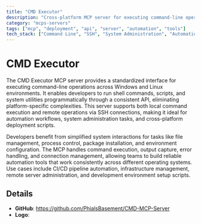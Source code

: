 ```yaml
---
title: "CMD Executor"
description: "Cross-platform MCP server for executing command-line operations and SSH connections on Windows and Linux systems."
category: "mcps-servers"
tags: ["mcp", "deployment", "api", "server", "automation", "tools"]
tech_stack: ["Command Line", "SSH", "System Administration", "Automation", "Cross-platform Development"]
---
```


# CMD Executor

The CMD Executor MCP server provides a standardized interface for executing command-line operations across Windows and Linux environments. It enables developers to run shell commands, scripts, and system utilities programmatically through a consistent API, eliminating platform-specific complexities. This server supports both local command execution and remote operations via SSH connections, making it ideal for automation workflows, system administration tasks, and cross-platform deployment scripts.

Developers benefit from simplified system interactions for tasks like file management, process control, package installation, and environment configuration. The MCP handles command execution, output capture, error handling, and connection management, allowing teams to build reliable automation tools that work consistently across different operating systems. Use cases include CI/CD pipeline automation, infrastructure management, remote server administration, and development environment setup scripts.

## Details

- **GitHub**: https://github.com/PhialsBasement/CMD-MCP-Server
- **Logo**: 
